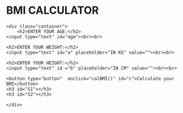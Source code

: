 <!DOCTYPE html>
<html lang="en" dir="ltr">
  <head>
    <meta charset="utf-8">
    <meta name="viewport" content="width=device-width, initial-scale=1.0">
    <title>BMI CALCULATOR</title>
    <link rel="stylesheet" type="text/css" href="BMI.css">
    <script type="text/javascript" src="BMI.js"></script>
  </head>

<body>
	<h1>BMI CALCULATOR</h1>

	<div class="container">
        <h2>ENTER YOUR AGE:</h2>
	<input type="text" id="age"><br><br>

	<h2>ENTER YOUR WEIGHT:</h2>
	<input type="text" id="a" placeholder="IN KG" value=""><br><br>

	<h2>ENTER YOUR HEIGHT:</h2>
	<input type="text" id ="b" placeholder="IN CM" value=""><br><br>

	<button type="button"  onclick="calBMI()" id="c">Calculate your BMI</button>
	<h3 id="S1"></h3>
	<h3 id="S2"></h3>

	</div>

</body>
</html>
